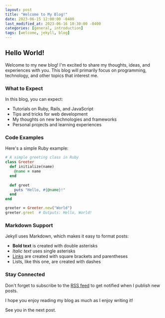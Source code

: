 ```yaml
---
layout: post
title: "Welcome to My Blog!"
date: 2023-06-15 12:00:00 -0400
last_modified_at: 2023-06-16 10:30:00 -0400
categories: [general, introduction]
tags: [welcome, jekyll, blog]
---
```


## Hello World!

Welcome to my new blog! I'm excited to share my thoughts, ideas, and experiences with you. This blog will primarily focus on programming, technology, and other topics that interest me.

### What to Expect

In this blog, you can expect:

- Tutorials on Ruby, Rails, and JavaScript
- Tips and tricks for web development
- My thoughts on new technologies and frameworks
- Personal projects and learning experiences

### Code Examples

Here's a simple Ruby example:

```ruby
# A simple greeting class in Ruby
class Greeter
  def initialize(name)
    @name = name
  end
  
  def greet
    puts "Hello, #{@name}!"
  end
end

greeter = Greeter.new("World")
greeter.greet  # Outputs: Hello, World!
```

### Markdown Support

Jekyll uses Markdown, which makes it easy to format posts:

- **Bold text** is created with double asterisks
- *Italic text* uses single asterisks
- [Links](https://jekyllrb.com) are created with square brackets and parentheses
- Lists, like this one, are created with dashes

### Stay Connected

Don't forget to subscribe to the [RSS feed](/feed.xml) to get notified when I publish new posts.

I hope you enjoy reading my blog as much as I enjoy writing it!

See you in the next post. 